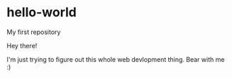 # hello-world
My first repository

Hey there!

I'm just trying to figure out this whole web devlopment thing. Bear with me :)
